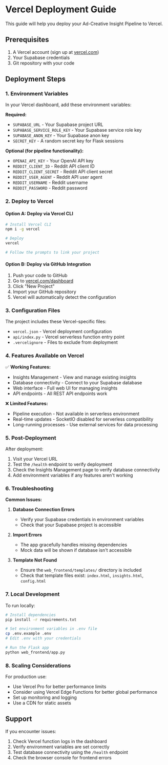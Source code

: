 # Vercel Deployment Guide

This guide will help you deploy your Ad-Creative Insight Pipeline to Vercel.

## Prerequisites

1. A Vercel account (sign up at [vercel.com](https://vercel.com))
2. Your Supabase credentials
3. Git repository with your code

## Deployment Steps

### 1. Environment Variables

In your Vercel dashboard, add these environment variables:

**Required:**
- `SUPABASE_URL` - Your Supabase project URL
- `SUPABASE_SERVICE_ROLE_KEY` - Your Supabase service role key
- `SUPABASE_ANON_KEY` - Your Supabase anon key
- `SECRET_KEY` - A random secret key for Flask sessions

**Optional (for pipeline functionality):**
- `OPENAI_API_KEY` - Your OpenAI API key
- `REDDIT_CLIENT_ID` - Reddit API client ID
- `REDDIT_CLIENT_SECRET` - Reddit API client secret
- `REDDIT_USER_AGENT` - Reddit API user agent
- `REDDIT_USERNAME` - Reddit username
- `REDDIT_PASSWORD` - Reddit password

### 2. Deploy to Vercel

#### Option A: Deploy via Vercel CLI
```bash
# Install Vercel CLI
npm i -g vercel

# Deploy
vercel

# Follow the prompts to link your project
```

#### Option B: Deploy via GitHub Integration
1. Push your code to GitHub
2. Go to [vercel.com/dashboard](https://vercel.com/dashboard)
3. Click "New Project"
4. Import your GitHub repository
5. Vercel will automatically detect the configuration

### 3. Configuration Files

The project includes these Vercel-specific files:

- `vercel.json` - Vercel deployment configuration
- `api/index.py` - Vercel serverless function entry point
- `.vercelignore` - Files to exclude from deployment

### 4. Features Available on Vercel

✅ **Working Features:**
- Insights Management - View and manage existing insights
- Database connectivity - Connect to your Supabase database
- Web interface - Full web UI for managing insights
- API endpoints - All REST API endpoints work

❌ **Limited Features:**
- Pipeline execution - Not available in serverless environment
- Real-time updates - SocketIO disabled for serverless compatibility
- Long-running processes - Use external services for data processing

### 5. Post-Deployment

After deployment:

1. Visit your Vercel URL
2. Test the `/health` endpoint to verify deployment
3. Check the Insights Management page to verify database connectivity
4. Add environment variables if any features aren't working

### 6. Troubleshooting

**Common Issues:**

1. **Database Connection Errors**
   - Verify your Supabase credentials in environment variables
   - Check that your Supabase project is accessible

2. **Import Errors**
   - The app gracefully handles missing dependencies
   - Mock data will be shown if database isn't accessible

3. **Template Not Found**
   - Ensure the `web_frontend/templates/` directory is included
   - Check that template files exist: `index.html`, `insights.html`, `config.html`

### 7. Local Development

To run locally:

```bash
# Install dependencies
pip install -r requirements.txt

# Set environment variables in .env file
cp .env.example .env
# Edit .env with your credentials

# Run the Flask app
python web_frontend/app.py
```

### 8. Scaling Considerations

For production use:

- Use Vercel Pro for better performance limits
- Consider using Vercel Edge Functions for better global performance
- Set up monitoring and logging
- Use a CDN for static assets

## Support

If you encounter issues:

1. Check Vercel function logs in the dashboard
2. Verify environment variables are set correctly
3. Test database connectivity using the `/health` endpoint
4. Check the browser console for frontend errors